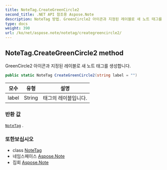 ```yaml
---
title: NoteTag.CreateGreenCircle2
second_title: .NET API 참조용 Aspose.Note
description: NoteTag 방법. GreenCircle2 아이콘과 지정된 레이블로 새 노트 태그를 생성합니다.
type: docs
weight: 390
url: /ko/net/aspose.note/notetag/creategreencircle2/
---
```

## NoteTag.CreateGreenCircle2 method

GreenCircle2 아이콘과 지정된 레이블로 새 노트 태그를 생성합니다.

```csharp
public static NoteTag CreateGreenCircle2(string label = "")
```

| 모수 | 유형 | 설명 |
| --- | --- | --- |
| label | String | 태그의 레이블입니다. |

### 반환 값

[`NoteTag`](../) .

### 또한보십시오

* class [NoteTag](../)
* 네임스페이스 [Aspose.Note](../../notetag/)
* 집회 [Aspose.Note](../../../)


